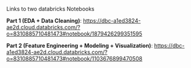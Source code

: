 Links to two databricks Notebooks

**Part 1 (EDA + Data Cleaning)**: https://dbc-a1ed3824-ae2d.cloud.databricks.com/?o=8310885710481473#notebook/1879426299351595  

**Part 2 (Feature Engineering + Modeling + Visualization)**: https://dbc-a1ed3824-ae2d.cloud.databricks.com/?o=8310885710481473#notebook/1103676899470508
